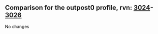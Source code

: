 ## Comparison for the outpost0 profile, rvn: [3024](https://github.com/PRO100KatYT/FortniteProfileRevisions/tree/main/profiles/outpost0/3024%20outpost0.json)-[3026](https://github.com/PRO100KatYT/FortniteProfileRevisions/tree/main/profiles/outpost0/3026%20outpost0.json)

No changes
